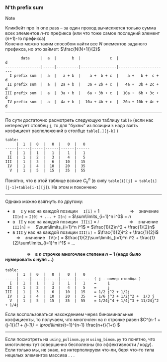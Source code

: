 ### N'th prefix sum
> [!NOTE]
> Кликбейт про in one pass $\text{}$ – $\text{}$ за один проход вычисляется только сумма всех элементов $n$-го префикса (или что тоже самое последний элемент ($n$+1)-го префикса) \
> Конечно можно таким способом найти все $N$ элементов заданого префикса, но это займет: $\frac{N(N+1)}{2}$
```
       data     |  a  |       b  |             c  |                   d
----------------|-----|----------|----------------|----------------------
  I prefix sum  |  a  |   a + b  |    a +  b + c  |    a +   b +  c + d
 II prefix sum  |  a  |  2a + b  |   3a + 2b + c  |   4a +  3b + 2c + d
III prefix sum  |  a  |  3a + b  |   6a + 3b + c  |  10a +  6b + 3c + d
 IV prefix sum  |  a  |  4a + b  |  10a + 4b + c  |  20a + 10b + 4c + d
```

---

$\text{ }$

По сути достаточно расмотреть следующую таблицу ```table``` (если нас интересует столбец ```j```, то для "буквы" из позиции ```k``` надо взять коэфициент расположений в столбце ```table[.][j-k]```  )
```
table:
     |  1  |  0  |   0  |   0  |   0
-----|-----|-----|------|------|------
  I  |  1  |  1  |   1  |   1  |   1
 II  |  1  |  2  |   3  |   4  |   5
III  |  1  |  3  |   6  |  10  |  15
 IV  |  1  |  4  |  10  |  20  |  35
  V  |  1  |  5  |  15  |  35  |  55
```

Понятно, что в этой таблице всякие $C_k^n$ (в силу ```table[i][j] = table[i][j-1]+table[i-1][j]```). На этом и покончено

---

$\text{ }$

Однако можно взягнуть по другому:
* в ```  I``` у нас на каждой позиции ```  I[i]``` $=$ $1$ $\hspace{50pt}$ $\hspace{17pt}$ $\Rightarrow$  $\hspace{5pt}$ значение ``` II[n]``` $=$ ```I[0] + ... + I[n]``` $=$ $\sum\limits_{i=1}^n i^0$ $=$ $n$
* в ``` II``` у нас на каждой позиции ``` II[i]``` $=$ $i$ $\hspace{50pt}$ $\hspace{18pt}$ $\Rightarrow$  $\hspace{5pt}$ значение ```III[n]```  $=$ $\hspace{8pt}$ $\sum\limits_{i=1}^n i^1$ $=$ $\frac{1}{2}n^2 + \frac{1}{2}n$
* в ```III``` у нас на каждой позиции ```III[i]``` $=$ $\frac{1}{2}i^2 + \frac{1}{2}i$  $\hspace{5pt}$ $\Rightarrow$  $\hspace{5pt}$ значение ``` IV[n]```  $=$ $\frac{1}{2}\sum\limits_{i=1}^n i^2 + \frac{1}{2}\sum\limits_{i=1}^n i^1$ $=$ ... 
#### $\hspace{50pt}$ $\Rightarrow$  $\hspace{5pt}$ в $n$ строчке многочлен степени $n-1$ (надо было нумеровать с нуля ...)
```
table:
     |  1  |  0  |   0  |   0  |   0    
-----|-----|-----|------|------|------  ( j - номер столбца )
  I  |  1  |  1  |   1  |   1  |   1    =     1
 II  |  1  |  2  |   3  |   4  |   5    =     j
III  |  1  |  3  |   6  |  10  |  15    = 1/2 j^2 + 1/2j
 IV  |  1  |  4  |  10  |  20  |  35    = 1/6 j^3 + 1/2j^2 +  1/3 j
  V  |  1  |  5  |  15  |  35  |  55    = 1/24j^4 + 1/4j^3 + 11/24j^2 + 1/4j
```

Если воспользоваться нахождением через биноминальные коэфициенты, то получаем, что многочлен на $n$ строчке равен $C^{n-1 + (j-1)}_{1 + (j-1)} = \prod\limits_{t=1}^{n-1} \frac{n+t}{1+t} $ 

---

$\text{ }$

Если посмотреть на ```using_polinom.py``` и ```using_binom.py``` то понятно, что многочлены тут совершенно бесполезны (по эффективности / коду). Если только мы, не знаю, не интерполируем что-ли, беря что-то типа нецелых элементов массива . . . 
